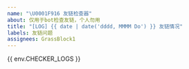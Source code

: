 ```yaml
---
name: "\U0001F916 友链检查器"
about: 仅用于bot检查友链，个人勿用
title: "[LOG] {{ date | date('dddd, MMMM Do') }} 友链情况"
labels: 友链问题
assignees: GrassBlock1
---
```

{{ env.CHECKER_LOGS }}


